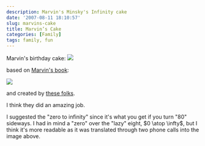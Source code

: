 ```yaml
---
description: Marvin's Minsky's Infinity cake
date: '2007-08-11 18:10:57'
slug: marvins-cake
title: Marvin’s Cake
categories: [Family]
tags: family, fun
---
```


Marvin's birthday cake:
![](http://images.osteele.com/2007/marvin-cake.jpg)

<!-- more -->

based on [Marvin's book](http://www.amazon.com/Emotion-Machine-Commonsense-Artificial-Intelligence/dp/0743276639):

[![](http://images.osteele.com/2007/emotion-machine.jpg)](http://www.amazon.com/Emotion-Machine-Commonsense-Artificial-Intelligence/dp/0743276639)

and created by [these folks](http://www.partyfavorsbrookline.com/).

I think they did an amazing job.

I suggested the "zero to infinity" since it's what you get if you turn "80" sideways. I had in mind a "zero" over the "lazy" eight, $0 \atop \infty$, but I think it's more readable as it was translated through two phone calls into the image above.
